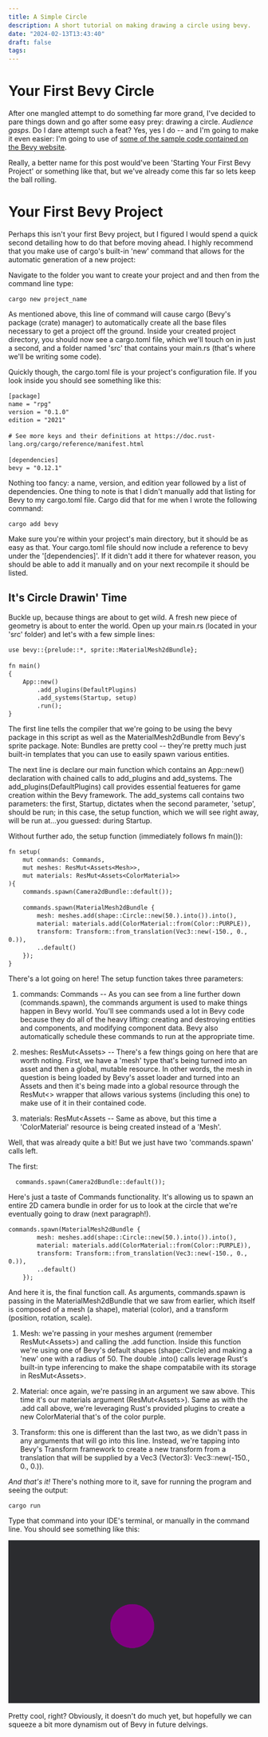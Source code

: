 ```yaml
---
title: A Simple Circle
description: A short tutorial on making drawing a circle using bevy.
date: "2024-02-13T13:43:40"
draft: false
tags: 
---
```


# Your First Bevy Circle

After one mangled attempt to do something far more grand, I've decided to pare things down and go after some easy prey: drawing a circle. *Audience gasps*. Do I dare attempt such a feat? Yes, yes I do -- and I'm going to make it even easier: I'm going to use of [some of the sample code contained on the Bevy website](https://bevyengine.org/examples/2D%20Rendering/2d-shapes/).

Really, a better name for this post would've been 'Starting Your First Bevy Project' or something like that, but we've already come this far so lets keep the ball rolling.

# Your First Bevy Project

Perhaps this isn't your first Bevy project, but I figured I would spend a quick second detailing how to do that before moving ahead. I highly recommend that you make use of cargo's built-in 'new' command that allows for the automatic generation of a new project:

Navigate to the folder you want to create your project and and then from the command line type:

```
cargo new project_name
```

As mentioned above, this line of command will cause cargo (Bevy's package (crate) manager) to automatically create all the base files necessary to get a project off the ground. Inside your created project directory, you should now see a cargo.toml file, which we'll touch on in just a second, and a folder named 'src' that contains your main.rs (that's where we'll be writing some code).

Quickly though, the cargo.toml file is your project's configuration file. If you look inside you should see something like this:

```
[package]
name = "rpg"
version = "0.1.0"
edition = "2021"

# See more keys and their definitions at https://doc.rust-lang.org/cargo/reference/manifest.html

[dependencies]
bevy = "0.12.1"
```

Nothing too fancy: a name, version, and edition year followed by a list of dependencies. One thing to note is that I didn't manually add that listing for Bevy to my cargo.toml file. Cargo did that for me when I wrote the following command:

```
cargo add bevy
```

Make sure you're within your project's main directory, but it should be as easy as that. Your cargo.toml file should now include a reference to bevy under the '[dependencies]'. If it didn't add it there for whatever reason, you should be able to add it manually and on your next recompile it should be listed.

## It's Circle Drawin' Time

Buckle up, because things are about to get wild. A fresh new piece of geometry is about to enter the world. Open up your main.rs (located in your 'src' folder) and let's with a few simple lines:

```
use bevy::{prelude::*, sprite::MaterialMesh2dBundle};

fn main()
{
    App::new()
        .add_plugins(DefaultPlugins)
        .add_systems(Startup, setup)
        .run();
}
```

The first line tells the compiler that we're going to be using the bevy package in this script as well as the MaterialMesh2dBundle from Bevy's sprite package. Note: Bundles are pretty cool -- they're pretty much just built-in templates that you can use to easily spawn various entities.

The next line is declare our main function which contains an App::new() declaration with chained calls to add_plugins and add_systems. The add_plugins(DefaultPlugins) call provides essential featueres for game creation within the Bevy framework. The add_systems call contains two parameters: the first, Startup, dictates when the second parameter, 'setup', should be run; in this case, the setup function, which we will see right away, will be run at...you guessed: during Startup.

Without further ado, the setup function (immediately follows fn main()):

```
fn setup(
    mut commands: Commands,
    mut meshes: ResMut<Assets<Mesh>>,
    mut materials: ResMut<Assets<ColorMaterial>>
){
    commands.spawn(Camera2dBundle::default());

    commands.spawn(MaterialMesh2dBundle {
        mesh: meshes.add(shape::Circle::new(50.).into()).into(),
        material: materials.add(ColorMaterial::from(Color::PURPLE)),
        transform: Transform::from_translation(Vec3::new(-150., 0., 0.)),
        ..default()
    });
}
```

There's a lot going on here! The setup function takes three parameters:

1) commands: Commands -- As you can see from a line further down (commands.spawn), the commands argument is used to make things happen in Bevy world. You'll see commands used a lot in Bevy code because they do all of the heavy lifting: creating and destroying entities and components, and modifying component data. Bevy also automatically schedule these commands to run at the appropriate time.

2) meshes: ResMut<Assets<Mesh>> -- There's a few things going on here that are worth noting. First, we have a 'mesh' type that's being turned into an asset and then a global, mutable resource. In other words, the mesh in question is being loaded by Bevy's asset loader and turned into an Assets<Mesh> and then it's being made into a global resource through the ResMut<> wrapper that allows various systems (including this one) to make use of it in their contained code.

3) materials: ResMut<Assets<ColorMaterial> -- Same as above, but this time a 'ColorMaterial' resource is being created instead of a 'Mesh'.

Well, that was already quite a bit! But we just have two 'commands.spawn' calls left.

The first:

```
  commands.spawn(Camera2dBundle::default());
```

Here's just a taste of Commands functionality. It's allowing us to spawn an entire 2D camera bundle in order for us to look at the circle that we're eventually going to draw (next paragraph!).

```
commands.spawn(MaterialMesh2dBundle {
        mesh: meshes.add(shape::Circle::new(50.).into()).into(),
        material: materials.add(ColorMaterial::from(Color::PURPLE)),
        transform: Transform::from_translation(Vec3::new(-150., 0., 0.)),
        ..default()
    });
```

And here it is, the final function call. As arguments, commands.spawn is passing in the MaterialMesh2dBundle that we saw from earlier, which itself is composed of a mesh (a shape), material (color), and a transform (position, rotation, scale).

1) Mesh: we're passing in your meshes argument (remember ResMut<Assets<Mesh>>) and calling the .add function. Inside this function we're using one of Bevy's default shapes (shape::Circle) and making a 'new' one with a radius of 50. The double .into() calls leverage Rust's built-in type inferencing to make the shape compatabile with its storage in ResMut<Assets<Mesh>>.

2) Material: once again, we're passing in an argument we saw above. This time it's our materials argument (ResMut<Assets<ColorMaterial>>). Same as with the .add call above, we're leveraging Rust's provided plugins to create a new ColorMaterial that's of the color purple. 

3) Transform: this one is different than the last two, as we didn't pass in any arguments that will go into this line. Instead, we're tapping into Bevy's Transform framework to create a new transform from a translation that will be supplied by a Vec3 (Vector3): Vec3::new(-150., 0., 0.)).

*And that's it!* There's nothing more to it, save for running the program and seeing the output:

```
cargo run
```

Type that command into your IDE's terminal, or manually in the command line. You should see something like this:

![A circle!](/first_circle.png)

Pretty cool, right? Obviously, it doesn't do much yet, but hopefully we can squeeze a bit more dynamism out of Bevy in future delvings. 
